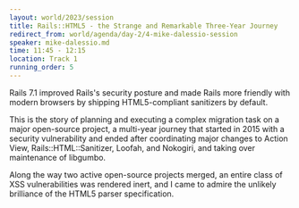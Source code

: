 ```yaml
---
layout: world/2023/session
title: Rails::HTML5 - the Strange and Remarkable Three-Year Journey
redirect_from: world/agenda/day-2/4-mike-dalessio-session
speaker: mike-dalessio.md
time: 11:45 - 12:15
location: Track 1
running_order: 5
---
```


Rails 7.1 improved Rails's security posture and made Rails more friendly with modern browsers by shipping HTML5-compliant sanitizers by default.

This is the story of planning and executing a complex migration task on a major open-source project, a multi-year journey that started in 2015 with a security vulnerability and ended after coordinating major changes to Action View, Rails::HTML::Sanitizer, Loofah, and Nokogiri, and taking over maintenance of libgumbo.

Along the way two active open-source projects merged, an entire class of XSS vulnerabilities was rendered inert, and I came to admire the unlikely brilliance of the HTML5 parser specification.
